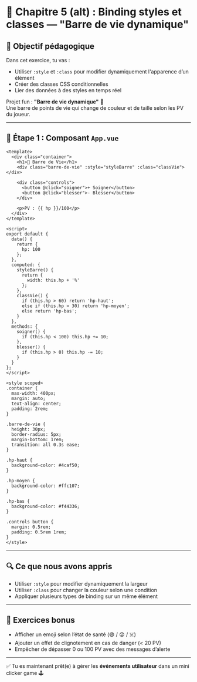 
# 🧪 Chapitre 5 (alt) : Binding styles et classes — "Barre de vie dynamique"

## 🎯 Objectif pédagogique

Dans cet exercice, tu vas :

- Utiliser `:style` et `:class` pour modifier dynamiquement l'apparence d’un élément
- Créer des classes CSS conditionnelles
- Lier des données à des styles en temps réel

Projet fun : **"Barre de vie dynamique"** 💚  
Une barre de points de vie qui change de couleur et de taille selon les PV du joueur.

---

## 🧱 Étape 1 : Composant `App.vue`

```vue
<template>
  <div class="container">
    <h1>🧍 Barre de Vie</h1>
    <div class="barre-de-vie" :style="styleBarre" :class="classVie"></div>

    <div class="controls">
      <button @click="soigner">+ Soigner</button>
      <button @click="blesser">- Blesser</button>
    </div>

    <p>PV : {{ hp }}/100</p>
  </div>
</template>

<script>
export default {
  data() {
    return {
      hp: 100
    };
  },
  computed: {
    styleBarre() {
      return {
        width: this.hp + '%'
      };
    },
    classVie() {
      if (this.hp > 60) return 'hp-haut';
      else if (this.hp > 30) return 'hp-moyen';
      else return 'hp-bas';
    }
  },
  methods: {
    soigner() {
      if (this.hp < 100) this.hp += 10;
    },
    blesser() {
      if (this.hp > 0) this.hp -= 10;
    }
  }
};
</script>

<style scoped>
.container {
  max-width: 400px;
  margin: auto;
  text-align: center;
  padding: 2rem;
}

.barre-de-vie {
  height: 30px;
  border-radius: 5px;
  margin-bottom: 1rem;
  transition: all 0.3s ease;
}

.hp-haut {
  background-color: #4caf50;
}

.hp-moyen {
  background-color: #ffc107;
}

.hp-bas {
  background-color: #f44336;
}

.controls button {
  margin: 0.5rem;
  padding: 0.5rem 1rem;
}
</style>
```

---

## 🔍 Ce que nous avons appris

- Utiliser `:style` pour modifier dynamiquement la largeur
- Utiliser `:class` pour changer la couleur selon une condition
- Appliquer plusieurs types de binding sur un même élément

---

## 🎯 Exercices bonus

- Afficher un emoji selon l’état de santé (😄 / 😟 / ☠️)
- Ajouter un effet de clignotement en cas de danger (< 20 PV)
- Empêcher de dépasser 0 ou 100 PV avec des messages d’alerte

---

✅ Tu es maintenant prêt(e) à gérer les **événements utilisateur** dans un mini clicker game 🕹️
